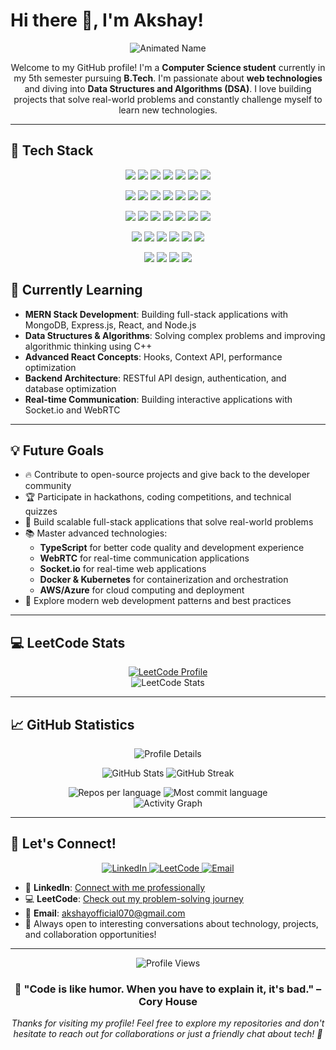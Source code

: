 # Hi there 👋, I'm Akshay!

<div align="center">
  <img src="https://readme-typing-svg.demolab.com?font=Fira+Code&size=36&pause=1000&color=F78C6C&width=600&center=true&lines=Hi+there,+I'm+Akshay!+%F0%9F%91%8B;Computer+Science+Student;Full+Stack+Developer;Problem+Solver" alt="Animated Name" />
</div>

<p align="center">
  Welcome to my GitHub profile! I'm a <strong>Computer Science student</strong> currently in my 5th semester pursuing <strong>B.Tech</strong>. I'm passionate about <strong>web technologies</strong> and diving into <strong>Data Structures and Algorithms (DSA)</strong>. I love building projects that solve real-world problems and constantly challenge myself to learn new technologies.
</p>

---

## 🚀 Tech Stack

<p align="center">
  <img src="https://img.shields.io/badge/TypeScript-3178C6?style=for-the-badge&logo=typescript&logoColor=white" />
  <img src="https://img.shields.io/badge/JavaScript-F7DF1E?style=for-the-badge&logo=javascript&logoColor=black" />
  <img src="https://img.shields.io/badge/Python-3776AB?style=for-the-badge&logo=python&logoColor=white" />
  <img src="https://img.shields.io/badge/C++-00599C?style=for-the-badge&logo=c%2b%2b&logoColor=white" />
  <img src="https://img.shields.io/badge/C-A8B9CC?style=for-the-badge&logo=c&logoColor=black" />
  <img src="https://img.shields.io/badge/HTML5-E34F26?style=for-the-badge&logo=html5&logoColor=white" />
  <img src="https://img.shields.io/badge/CSS3-1572B6?style=for-the-badge&logo=css3&logoColor=white" />
</p>

<p align="center">
  <img src="https://img.shields.io/badge/React-61DAFB?style=for-the-badge&logo=react&logoColor=black" />
  <img src="https://img.shields.io/badge/Next.js-000000?style=for-the-badge&logo=next.js&logoColor=white" />
  <img src="https://img.shields.io/badge/Node.js-339933?style=for-the-badge&logo=node.js&logoColor=white" />
  <img src="https://img.shields.io/badge/Express.js-000000?style=for-the-badge&logo=express&logoColor=white" />
  <img src="https://img.shields.io/badge/Socket.io-010101?style=for-the-badge&logo=socket.io&logoColor=white" />
  <img src="https://img.shields.io/badge/MongoDB-47A248?style=for-the-badge&logo=mongodb&logoColor=white" />
  <img src="https://img.shields.io/badge/Material--UI-0081CB?style=for-the-badge&logo=material-ui&logoColor=white" />
</p>

<p align="center">
  <img src="https://img.shields.io/badge/Tailwind_CSS-38B2AC?style=for-the-badge&logo=tailwind-css&logoColor=white" />
  <img src="https://img.shields.io/badge/Bootstrap-7952B3?style=for-the-badge&logo=bootstrap&logoColor=white" />
  <img src="https://img.shields.io/badge/Redux-764ABC?style=for-the-badge&logo=redux&logoColor=white" />
  <img src="https://img.shields.io/badge/JWT-000000?style=for-the-badge&logo=jsonwebtokens&logoColor=white" />
  <img src="https://img.shields.io/badge/Axios-5A29E4?style=for-the-badge&logo=axios&logoColor=white" />
  <img src="https://img.shields.io/badge/Mongoose-880000?style=for-the-badge&logo=mongoose&logoColor=white" />
  <img src="https://img.shields.io/badge/Bcrypt-4A90E2?style=for-the-badge&logo=nodejs&logoColor=white" />
</p>

<p align="center">
  <img src="https://img.shields.io/badge/Auth.js-EB5424?style=for-the-badge&logo=auth0&logoColor=white" />
  <img src="https://img.shields.io/badge/CORS-FF6B6B?style=for-the-badge&logo=javascript&logoColor=white" />
  <img src="https://img.shields.io/badge/RESTful_API-02569B?style=for-the-badge&logo=fastapi&logoColor=white" />
  <img src="https://img.shields.io/badge/Git-F05032?style=for-the-badge&logo=git&logoColor=white" />
  <img src="https://img.shields.io/badge/GitHub-181717?style=for-the-badge&logo=github&logoColor=white" />
  <img src="https://img.shields.io/badge/Postman-FF6C37?style=for-the-badge&logo=postman&logoColor=white" />
</p>

<p align="center">
  <img src="https://img.shields.io/badge/VS%20Code-007ACC?style=for-the-badge&logo=visual-studio-code&logoColor=white" />
  <img src="https://img.shields.io/badge/Figma-F24E1E?style=for-the-badge&logo=figma&logoColor=white" />
  <img src="https://img.shields.io/badge/WSL-4D4D4D?style=for-the-badge&logo=windows-terminal&logoColor=white" />
  <img src="https://img.shields.io/badge/Redux_Toolkit-764ABC?style=for-the-badge&logo=redux&logoColor=white" />
</p>

## 🌱 Currently Learning

- **MERN Stack Development**: Building full-stack applications with MongoDB, Express.js, React, and Node.js
- **Data Structures & Algorithms**: Solving complex problems and improving algorithmic thinking using C++
- **Advanced React Concepts**: Hooks, Context API, performance optimization
- **Backend Architecture**: RESTful API design, authentication, and database optimization
- **Real-time Communication**: Building interactive applications with Socket.io and WebRTC

---

## 💡 Future Goals

- 🔥 Contribute to open-source projects and give back to the developer community
- 🏆 Participate in hackathons, coding competitions, and technical quizzes
- 🚀 Build scalable full-stack applications that solve real-world problems
- 📚 Master advanced technologies:
  - **TypeScript** for better code quality and development experience
  - **WebRTC** for real-time communication applications
  - **Socket.io** for real-time web applications
  - **Docker & Kubernetes** for containerization and orchestration
  - **AWS/Azure** for cloud computing and deployment
- 🎯 Explore modern web development patterns and best practices

---

## 💻 LeetCode Stats

<div align="center">
  <a href="https://leetcode.com/u/shahiakshay900/" target="_blank">
    <img src="https://img.shields.io/badge/LeetCode-FFA116?style=for-the-badge&logo=leetcode&logoColor=black" alt="LeetCode Profile"/>
  </a>
</div>

<div align="center">
  <img src="https://leetcard.jacoblin.cool/shahiakshay900?theme=dark&font=Ubuntu&ext=heatmap" alt="LeetCode Stats"/>
</div>

---

## 📈 GitHub Statistics

<div align="center">
  <img src="https://github-profile-summary-cards.vercel.app/api/cards/profile-details?username=Akshayshahi900&theme=radical" alt="Profile Details"/>
</div>

<p align="center">
  <img src="https://github-readme-stats.vercel.app/api?username=Akshayshahi900&show_icons=true&theme=radical&count_private=true" alt="GitHub Stats"/>
  <img src="https://github-readme-streak-stats.herokuapp.com/?user=Akshayshahi900&theme=radical" alt="GitHub Streak"/>
</p>

<div align="center">
  <img src="https://github-profile-summary-cards.vercel.app/api/cards/repos-per-language?username=Akshayshahi900&theme=radical" alt="Repos per language"/>
  <img src="https://github-profile-summary-cards.vercel.app/api/cards/most-commit-language?username=Akshayshahi900&theme=radical" alt="Most commit language"/>
</div>

<div align="center">
  <img src="https://github-readme-activity-graph.vercel.app/graph?username=Akshayshahi900&bg_color=1A1B27&color=F78C6C&line=F78C6C&point=FFFFFF&area=true&hide_border=true" alt="Activity Graph"/>
</div>

---

## 🤝 Let's Connect!

<div align="center">
  <a href="https://www.linkedin.com/in/akshay-shahi-5815602a7" target="_blank">
    <img src="https://img.shields.io/badge/LinkedIn-0077B5?style=for-the-badge&logo=linkedin&logoColor=white" alt="LinkedIn"/>
  </a>
  <a href="https://leetcode.com/u/shahiakshay900/" target="_blank">
    <img src="https://img.shields.io/badge/LeetCode-FFA116?style=for-the-badge&logo=leetcode&logoColor=black" alt="LeetCode"/>
  </a>
  <a href="mailto:akshayofficial070@gmail.com">
    <img src="https://img.shields.io/badge/Email-D14836?style=for-the-badge&logo=gmail&logoColor=white" alt="Email"/>
  </a>
</div>

- 💼 **LinkedIn**: [Connect with me professionally](https://www.linkedin.com/in/akshay-shahi-5815602a7)
- 💻 **LeetCode**: [Check out my problem-solving journey](https://leetcode.com/u/shahiakshay900/)
- 📧 **Email**: akshayofficial070@gmail.com
- 💬 Always open to interesting conversations about technology, projects, and collaboration opportunities!

---

<div align="center">
  <img src="https://komarev.com/ghpvc/?username=Akshayshahi900&label=Profile%20Views&color=F78C6C&style=for-the-badge" alt="Profile Views"/>
</div>

<div align="center">
  <h3>💫 "Code is like humor. When you have to explain it, it's bad." – Cory House</h3>
  <p><em>Thanks for visiting my profile! Feel free to explore my repositories and don't hesitate to reach out for collaborations or just a friendly chat about tech! 🚀</em></p>
</div>
